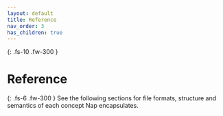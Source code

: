 ```yaml
---
layout: default
title: Reference
nav_order: 3
has_children: true
---
```


{: .fs-10 .fw-300 }
# Reference

{: .fs-6 .fw-300 }
See the following sections for file formats, structure and semantics of each concept Nap encapsulates.